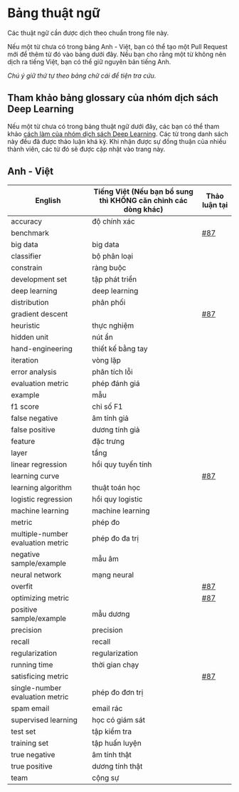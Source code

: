 # Bảng thuật ngữ

Các thuật ngữ cần được dịch theo chuẩn trong file này.

Nếu một từ chưa có trong bảng Anh - Việt, bạn có thể tạo một Pull Request mới để thêm từ đó vào bảng dưới đây.
Nếu bạn cho rằng một từ không nên dịch ra tiếng Việt, bạn có thể giữ nguyên bản tiếng Anh.

*Chú ý giữ thứ tự theo bảng chữ cái để tiện tra cứu.*

## Tham khảo bảng glossary của nhóm dịch sách Deep Learning

Nếu một từ chưa có trong bảng thuật ngữ dưới đây, các bạn có thể tham khảo [cách làm của nhóm dịch sách Deep Learning](https://docs.google.com/spreadsheets/d/1Hcd4AqR7Xzd08Ws0gwhZ-LX6XNzJKgCDy0VcFc3D66c/edit#gid=0). Các từ trong danh sách này đều đã được thảo luận khá kỹ. Khi nhận được sự đồng thuận của nhiều thành viên, các từ đó sẽ được cập nhật vào trang này.

## Anh - Việt

| English                           | Tiếng Việt (Nếu bạn bổ sung thì KHÔNG căn chỉnh các dòng khác) | Thảo luận tại                |
| --------------------------------- | ------------------------------------------------------------ | ---------------------------- |
| accuracy                          | độ chính xác                                                 |                              |
| benchmark                         |                                                              | [#87](http://bit.ly/2BvfPYA) |
| big data                          | big data                                                     |                              |
| classifier                        | bộ phân loại                                                 |                              |
| constrain                         | ràng buộc                                                    |                              |
| development set                   | tập phát triển                                               |                              |
| deep learning                     | deep learning                                                |                              |
| distribution                      | phân phối                                                    |                              |
| gradient descent                  |                                                              | [#87](http://bit.ly/2BvfPYA) |
| heuristic                         | thực nghiệm                                                  |                              |
| hidden unit                       | nút ẩn                                                       |                              |
| hand-engineering                  | thiết kế bằng tay                                            |                              |
| iteration                         | vòng lặp                                                     |                              |
| error analysis                    | phân tích lỗi                                                |                              |
| evaluation metric                 | phép đánh giá                                                |                              |
| example                           | mẫu                                                          |                              |
| f1 score                          | chỉ số F1                                                    |                              |
| false negative                    | âm tính giả                                                  |                              |
| false positive                    | dương tính giả                                               |                              |
| feature                           | đặc trưng                                                    |                              |
| layer                             | tầng                                                         |                              |
| linear regression                 | hồi quy tuyến tính                                           |                              |
| learning curve                    |                                                              | [#87](http://bit.ly/2BvfPYA) |
| learning algorithm                | thuật toán học                                               |                              |
| logistic regression               | hồi quy logistic                                             |                              |
| machine learning                  | machine learning                                             |                              |
| metric                            | phép đo                                                      |                              |
| multiple-number evaluation metric | phép đo đa trị                                               |                              |
| negative sample/example           | mẫu âm                                                       |                              |
| neural network                    | mạng neural                                                  |                              |
| overfit                           |                                                              | [#87](http://bit.ly/2BvfPYA) |
| optimizing metric                 |                                                              | [#87](http://bit.ly/2BvfPYA) |
| positive sample/example           | mẫu dương                                                    |                              |
| precision                         | precision                                                    |                              |
| recall                            | recall                                                       |                              |
| regularization                    | regularization                                               |                              |
| running time                      | thời gian chạy                                               |                              |
| satisficing metric                |                                                              | [#87](http://bit.ly/2BvfPYA) |
| single-number evaluation metric   | phép đo đơn trị                                              |                              |
| spam email                        | email rác                                                    |                              |
| supervised learning               | học có giám sát                                              |                              |
| test set                          | tập kiểm tra                                                 |                              |
| training set                      | tập huấn luyện                                               |                              |
| true negative                     | âm tính thật                                                 |                              |
| true positive                     | dương tính thật                                              |                              |
| team                              | cộng sự                                                      |                              |

